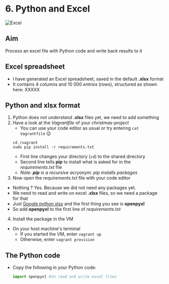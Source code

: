 # 6. Python and Excel

![Excel][excel_image]

## Aim
Process an excel file with Python code and write back results to it

## Excel spreadsheet
- I have generated an Excel spreadsheet, saved in the default **.xlsx** format
- It contains 4 columns and 10 000 *entries* (rows), structured as shown here:
XXXXX

## Python and **xlsx** format
1. Python does not *understand* **.xlsx** files yet, we need to add something
2. Have a look at the *Vagrantfile* of your *christmas-project*
   - You can use your code editor as usual or try entering `cat Vagrantfile` :wink:
   ```shell   
   cd /vagrant
   sudo pip install -r requirements.txt  
   ```
   - First line changes your directory (`cd`) to the shared directory
   - Second line tells **pip** to install what is asked for in the *requirements.txt* file
   - *Note: **pip** is a recursive acryonym: pip installs packages*
3. Now open the *requirements.txt* file with your code editor
  - Nothing ? Yes. Because we did not need any packages yet.
  - We need to read and write on excel **.xlsx** files, so we need a package for that
  - Just [Google python xlsx][google_xlsx] and the first thing you see is **openpyxl**
  - So add **openpyxl** to the first line of *requirements.txt*
4. Install the package in the VM
  - On your host machine's terminal
    - If you started the VM, enter `vagrant up`
    - Otherwise, enter `vagrant provision`

## The Python code
- Copy the following in your Python code:
  ```python
  import openpyxl #to read and write excel files
  
  
  ```

  
[excel_image]: /internals/icons/excel.ico
[google_xlsx]: https://www.google.com/search?q=python%20xlsx